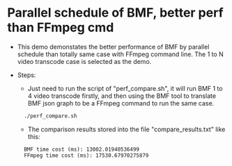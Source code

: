 # Parallel schedule of BMF, better perf than FFmpeg cmd


- This demo demonstates the better performance of BMF by parallel schedule than totally same case with FFmpeg command line.  The 1 to N video transcode case is selected as the demo.

- Steps:
  - Just need to run the script of "perf_compare.sh", it will run BMF 1 to 4 video transcode firstly, and then using the BMF tool to translate BMF json graph to be a FFmpeg command to run the same case.
  ```Bash
    ./perf_compare.sh
  ```
  - The comparison results stored into the file "compare_results.txt" like this:
  ```Text
    BMF time cost (ms): 13002.01940536499
    FFmpeg time cost (ms): 17530.67970275879
  ```




